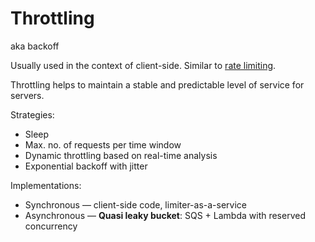 # Throttling

aka backoff

Usually used in the context of client-side. Similar to [rate limiting](./rate-limiting.md).

Throttling helps to maintain a stable and predictable level of service for servers.

Strategies:
* Sleep
* Max. no. of requests per time window
* Dynamic throttling based on real-time analysis
* Exponential backoff with jitter

Implementations:
* Synchronous — client-side code, limiter-as-a-service
* Asynchronous — **Quasi leaky bucket**: SQS + Lambda with reserved concurrency
